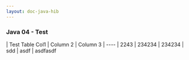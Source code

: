 ```yaml
---
layout: doc-java-hib
---
```

### Java 04 - Test

| Test Table Col1 | Column 2 | Column 3
| ----
| 2243 | 234234 | 234234
| sdd | asdf | asdfasdf
 
